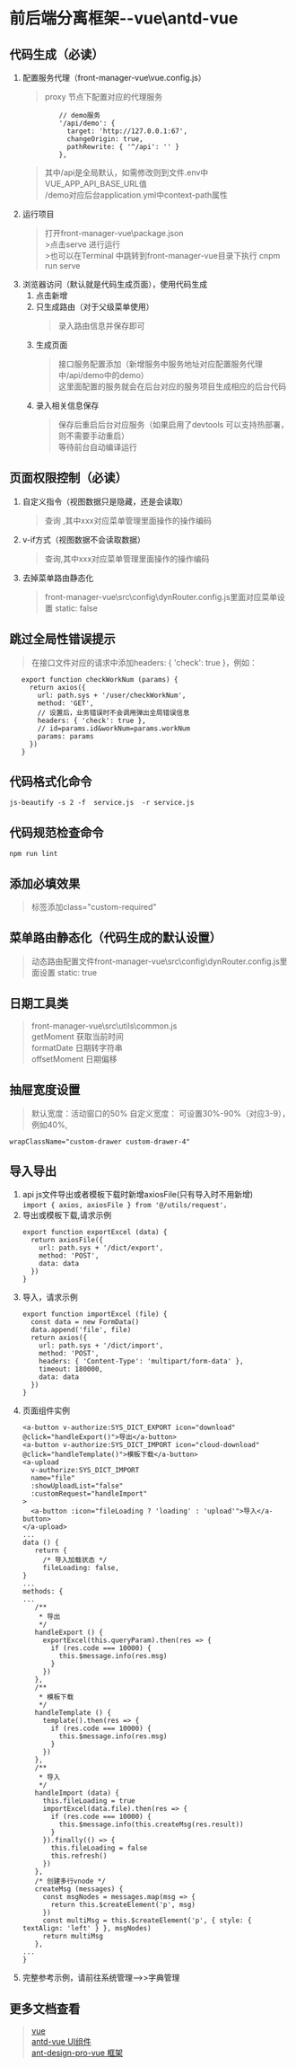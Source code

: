 # 前后端分离框架--vue\antd-vue 
## 代码生成（必读） 
1. 配置服务代理（front-manager-vue\vue.config.js）
    >proxy 节点下配置对应的代理服务  
    ````
             // demo服务
             '/api/demo': {
               target: 'http://127.0.0.1:67',
               changeOrigin: true,
               pathRewrite: { '^/api': '' }
             },
    ````
   >其中/api是全局默认，如需修改则到文件.env中VUE_APP_API_BASE_URL值  
/demo对应后台application.yml中context-path属性  
2. 运行项目
    >打开front-manager-vue\package.json  
           >点击serve 进行运行  
           >也可以在Terminal 中跳转到front-manager-vue目录下执行 cnpm run serve  
3. 浏览器访问（默认就是代码生成页面），使用代码生成
    1. 点击新增
    2. 只生成路由（对于父级菜单使用） 
        > 录入路由信息并保存即可
    3. 生成页面
        > 接口服务配置添加（新增服务中服务地址对应配置服务代理中/api/demo中的demo）  
        这里面配置的服务就会在后台对应的服务项目生成相应的后台代码
    4. 录入相关信息保存
        > 保存后重启后台对应服务（如果启用了devtools 可以支持热部署，则不需要手动重启）  
        等待前台自动编译运行
## 页面权限控制（必读）
1. 自定义指令（视图数据只是隐藏，还是会读取）
    > <a-button v-authorize:xxx >查询</a-button> ,其中xxx对应菜单管理里面操作的操作编码
2. v-if方式（视图数据不会读取数据）
    ><a-button v-if="$authorize('xxx')" >查询</a-button>,其中xxx对应菜单管理里面操作的操作编码
3. 去掉菜单路由静态化
    >front-manager-vue\src\config\dynRouter.config.js里面对应菜单设置 static: false
## 跳过全局性错误提示   
> 在接口文件对应的请求中添加headers: { 'check': true }，例如：
```
   export function checkWorkNum (params) {
     return axios({
       url: path.sys + '/user/checkWorkNum',
       method: 'GET',
       // 设置后，业务错误时不会调用弹出全局错误信息
       headers: { 'check': true },
       // id=params.id&workNum=params.workNum
       params: params
     })
   }
```
## 代码格式化命令  
  ```js-beautify -s 2 -f  service.js  -r service.js```
## 代码规范检查命令  
   ```npm run lint```
## 添加必填效果
> 标签添加class="custom-required"  
## 菜单路由静态化（代码生成的默认设置）
> 动态路由配置文件front-manager-vue\src\config\dynRouter.config.js里面设置 static: true
## 日期工具类
> front-manager-vue\src\utils\common.js  
> getMoment 获取当前时间  
> formatDate 日期转字符串  
> offsetMoment 日期偏移  
## 抽屉宽度设置
> 默认宽度：活动窗口的50%
> 自定义宽度： 可设置30%-90%（对应3-9），例如40%,
````
wrapClassName="custom-drawer custom-drawer-4"
````
## 导入导出
1. api js文件导出或者模板下载时新增axiosFile(只有导入时不用新增)  
    ```import { axios, axiosFile } from '@/utils/request'，```
2. 导出或模板下载,请求示例
    ````
    export function exportExcel (data) {
      return axiosFile({
        url: path.sys + '/dict/export',
        method: 'POST',
        data: data
      })
    }
    ````
3. 导入，请求示例
   ````
   export function importExcel (file) {
     const data = new FormData()
     data.append('file', file)
     return axios({
       url: path.sys + '/dict/import',
       method: 'POST',
       headers: { 'Content-Type': 'multipart/form-data' },
       timeout: 180000,
       data: data
     })
   }
   ````   
4. 页面组件实例
    ````
    <a-button v-authorize:SYS_DICT_EXPORT icon="download" @click="handleExport()">导出</a-button>
    <a-button v-authorize:SYS_DICT_IMPORT icon="cloud-download" @click="handleTemplate()">模板下载</a-button>
    <a-upload
      v-authorize:SYS_DICT_IMPORT
      name="file"
      :showUploadList="false"
      :customRequest="handleImport"
    >
      <a-button :icon="fileLoading ? 'loading' : 'upload'">导入</a-button>
    </a-upload>
   ...
   data () {
       return {
         /* 导入加载状态 */
         fileLoading: false,
   }
   ...
   methods: {
   ...
       /**
        * 导出
        */
       handleExport () {
         exportExcel(this.queryParam).then(res => {
           if (res.code === 10000) {
             this.$message.info(res.msg)
           }
         })
       },
       /**
        * 模板下载
        */
       handleTemplate () {
         template().then(res => {
           if (res.code === 10000) {
             this.$message.info(res.msg)
           }
         })
       },
       /**
        * 导入
        */
       handleImport (data) {
         this.fileLoading = true
         importExcel(data.file).then(res => {
           if (res.code === 10000) {
             this.$message.info(this.createMsg(res.result))
           }
         }).finally(() => {
           this.fileLoading = false
           this.refresh()
         })
       },
       /* 创建多行vnode */
       createMsg (messages) {
         const msgNodes = messages.map(msg => {
           return this.$createElement('p', msg)
         })
         const multiMsg = this.$createElement('p', { style: { textAlign: 'left' } }, msgNodes)
         return multiMsg
       },
   ...
   }
    ```` 
 5. 完整参考示例，请前往系统管理-->>字典管理   
## 更多文档查看   
> [vue](https://cn.vuejs.org/v2/guide/components.html)  
> [antd-vue UI组件](https://vue.ant.design/)  
> [ant-design-pro-vue 框架](https://github.com/sendya/ant-design-pro-vue)
